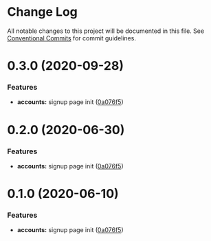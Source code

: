 # Change Log

All notable changes to this project will be documented in this file.
See [Conventional Commits](https://conventionalcommits.org) for commit guidelines.

# 0.3.0 (2020-09-28)


### Features

* **accounts:** signup page init ([0a076f5](https://github.com/Atlantis-Lab/serenity/commit/0a076f5fe60eb6cd005008c7bafdafb2b048627e))






# 0.2.0 (2020-06-30)

### Features

- **accounts:** signup page init ([0a076f5](https://github.com/atlantisunited/serenity/commit/0a076f5fe60eb6cd005008c7bafdafb2b048627e))

# 0.1.0 (2020-06-10)

### Features

- **accounts:** signup page init ([0a076f5](https://github.com/atlantisunited/serenity/commit/0a076f5fe60eb6cd005008c7bafdafb2b048627e))
